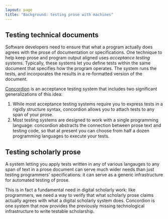 ```yaml
---
layout: page
title: "Background: testing prose with machines"
---
```



## Testing technical documents ##




Software developers need to ensure that what a program actually does agrees with the prose of documentation or specifications.  One technique to help keep prose and program output aligned uses *acceptance testing* systems.    Typically, these systems let you define tests within the same document that specifies how the program operates.  The system runs the tests, and incorporates the results in a re-formatted version of the document.

[Concordion](concordion.org) is an acceptance testing system that includes two significant generalizations of this idea:

1. While most acceptance testing systems require you to express tests in a rigidly structure syntax, concordion allows you to attach tests to any span of your prose.
2. Most testing systems are designed to work with a single programming language:  concordion abstracts the connection between prose text and testing code, so that at present you can choose from half a dozen programming languages to execute your tests.


## Testing scholarly prose ##


A system letting you apply tests written in any of various langauges to any span of text in a prose document can serve much wider needs than just testing programmers' specifications:  it can serve as a generic infrastructure for automated testing of prose.

This is in fact a fundamental need in digital scholarly work:  like programmers, we need a way to verify that what scholarly prose claims actually agrees with what a digital scholarly system does.  Concordion is one system that now provides the previously missing technological infrastructure to write testable scholarship.

